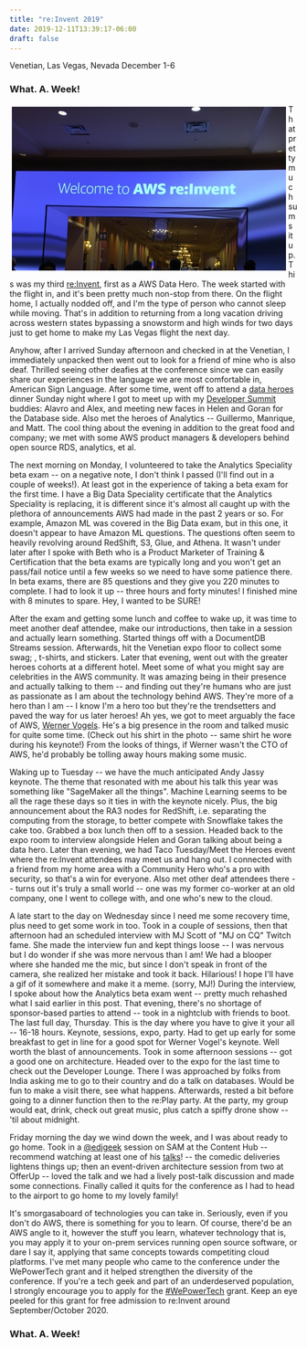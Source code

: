 ```yaml
---
title: "re:Invent 2019"
date: 2019-12-11T13:39:17-06:00
draft: false
---
```


Venetian, Las Vegas, Nevada
December 1-6

### What. A. Week! ###

<img alt="re:Invent 2019" src="/welcome_reinvent_2019.jpg" style="float:left; padding: 4px;"> 

That pretty much sums it up. This was my third <a href="https://reinvent.awsevents.com/">re:Invent</a>, first as a AWS Data Hero. The week started with the flight in, and it's been pretty much non-stop from there. On the flight home, I actually nodded off, and I'm the type of person who cannot sleep while moving. That's in addition to returning from a long vacation driving across western states bypassing a snowstorm and high winds for two days just to get home to make my Las Vegas flight the next day.

Anyhow, after I arrived Sunday afternoon and checked in at the Venetian, I immediately unpacked then went out to look for a friend of mine who is also deaf. Thrilled seeing other deafies at the conference since we can easily share our experiences in the language we are most comfortable in, American Sign Language. After some time, went off to attend a <a href="https://aws.amazon.com/developer/community/heroes/?community-heroes-all.sort-by=item.additionalFields.sortPosition&amp;community-heroes-all.sort-order=asc&amp;awsf.filter-hero-category=heroes%23data">data heroes</a> dinner Sunday night where I got to meet up with my <a href="https://deafinthecloud.com/developers-influencers-summit.html">Developer Summit</a> buddies: Alavro and Alex, and meeting new faces in Helen and Goran for the Database side. Also met the heroes of Analytics -- Guillermo, Manrique, and Matt. The cool thing about the evening in addition to the great food and company; we met with some AWS product managers &amp; developers behind open source RDS, analytics, et al.

The next morning on Monday, I volunteered to take the Analytics Speciality beta exam -- on a negative note, I don't think I passed (I'll find out in a couple of weeks!). At least got in the experience of taking a beta exam for the first time. I have a Big Data Speciality certificate that the Analytics Speciality is replacing, it is different since it's almost all caught up with the plethora of announcements AWS had made in the past 2 years or so. For example, Amazon ML was covered in the Big Data exam, but in this one, it doesn't appear to have Amazon ML questions. The questions often seem to heavily revolving around RedShift, S3, Glue, and Athena. It wasn't under later after I spoke with Beth who is a Product Marketer of Training &amp; Certification that the beta exams are typically long and you won't get an pass/fail notice until a few weeks so we need to have some patience there. In beta exams, there are 85 questions and they give you 220 minutes to complete. I had to look it up -- three hours and forty minutes! I finished mine with 8 minutes to spare. Hey, I wanted to be SURE!

After the exam and getting some lunch and coffee to wake up, it was time to meet another deaf attendee, make our introductions, then take in a session and actually learn something. Started things off with a DocumentDB Streams session. Afterwards, hit the Venetian expo floor to collect some swag; , t-shirts, and stickers. Later that evening, went out with the greater heroes cohorts at a different hotel. Meet some of what you might say are celebrities in the AWS community. It was amazing being in their presence and actually talking to them -- and finding out they're humans who are just as passionate as I am about the technology behind AWS. They're more of a hero than I am -- I know I'm a hero too but they're the trendsetters and paved the way for us later heroes! Ah yes, we got to meet arguably the face of AWS, <a href="https://twitter.com/robcube/status/1201848808667111425">Werner Vogels</a>. He's a big presence in the room and talked music for quite some time. (Check out his shirt in the photo -- same shirt he wore during his keynote!) From the looks of things, if Werner wasn't the CTO of AWS, he'd probably be tolling away hours making some music.

Waking up to Tuesday -- we have the much anticipated Andy Jassy keynote. The theme that resonated with me about his talk this year was something like "SageMaker all the things". Machine Learning seems to be all the rage these days so it ties in with the keynote nicely. Plus, the big announcement about the RA3 nodes for RedShift, i.e. separating the computing from the storage, to better compete with Snowflake takes the cake too. Grabbed a box lunch then off to a session. Headed back to the expo room to interview alongside Helen and Goran talking about being a data hero. Later than evening, we had Taco Tuesday/Meet the Heroes event where the re:Invent attendees may meet us and hang out. I connected with a friend from my home area with a Community Hero who's a pro with security, so that's a win for everyone. Also met other deaf attendees there -- turns out it's truly a small world -- one was my former co-worker at an old company, one I went to college with, and one who's new to the cloud.

A late start to the day on Wednesday since I need me some recovery time, plus need to get some work in too. Took in a couple of sessions, then that afternoon had an scheduled interview with MJ Scott of "MJ on CQ" Twitch fame. She made the interview fun and kept things loose -- I was nervous but I do wonder if she was more nervous than I am! We had a blooper where she handed me the mic, but since I don't speak in front of the camera, she realized her mistake and took it back. Hilarious! I hope I'll have a gif of it somewhere and make it a meme. (sorry, MJ!) During the interview, I spoke about how the Analytics beta exam went -- pretty much rehashed what I said earlier in this post. That evening, there's no shortage of sponsor-based parties to attend -- took in a nightclub with friends to boot.
The last full day, Thursday. This is the day where you have to give it your all -- 16-18 hours. Keynote, sessions, expo, party. Had to get up early for some breakfast to get in line for a good spot for Werner Vogel's keynote. Well worth the blast of announcements. Took in some afternoon sessions -- got a good one on architecture. Headed over to the expo for the last time to check out the Developer Lounge. There I was approached by folks from India asking me to go to their country and do a talk on databases. Would be fun to make a visit there, see what happens. Afterwards, rested a bit before going to a dinner function then to the re:Play party. At the party, my group would eat, drink, check out great music, plus catch a spiffy drone show -- 'til about midnight.

Friday morning the day we wind down the week, and I was about ready to go home. Took in a <a href="https://twitter.com/edjgeek">@edjgeek</a> session on SAM at the Content Hub -- recommend watching at least one of his <a href="https://www.linkedin.com/posts/singledigit_aws-reinvent-2019-repeat-2-building-apis-activity-6610417922978521088-hbsa">talks</a>! -- the comedic deliveries lightens things up; then an event-driven architecture session from two at OfferUp -- loved the talk and we had a lively post-talk discussion and made some connections. Finally called it quits for the conference as I had to head to the airport to go home to my lovely family!

It's smorgasaboard of technologies you can take in. Seriously, even if you don't do AWS, there is something for you to learn. Of course, there'd be an AWS angle to it, however the stuff you learn, whatever technology that is, you may apply it to your on-prem services running open source software, or dare I say it, applying that same concepts towards competiting cloud platforms. I've met many people who came to the conference under the WePowerTech grant and it helped strengthen the diversity of the conference. If you're a tech geek and part of an underdeserved population, I strongly encourage you to apply for the <a href="https://reinvent.awsevents.com/community/we_power_tech/">#WePowerTech</a> grant. Keep an eye peeled for this grant for free admission to re:Invent around September/October 2020.

### What. A. Week! ###